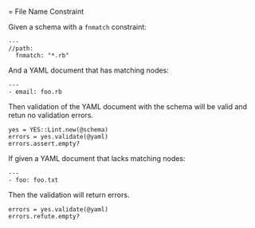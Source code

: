 = File Name Constraint

Given a schema with a `fnmatch` constraint:

    ---
    //path:
      fnmatch: "*.rb"

And a YAML document that has matching nodes:

    ---
    - email: foo.rb

Then validation of the YAML document with the schema will
be valid and retun no validation errors.

    yes = YES::Lint.new(@schema)
    errors = yes.validate(@yaml)
    errors.assert.empty?

If given a YAML document that lacks matching nodes: 

    ---
    - foo: foo.txt

Then the validation will return errors.

    errors = yes.validate(@yaml)
    errors.refute.empty?

